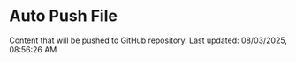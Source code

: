 # Auto Push File

Content that will be pushed to GitHub repository.
Last updated: 08/03/2025, 08:56:26 AM